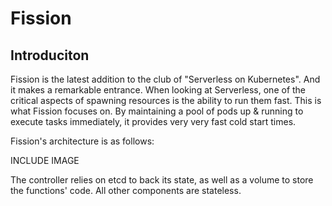 # Fission
## Introduciton

Fission is the latest addition to the club of "Serverless on Kubernetes". And it makes a remarkable entrance. When looking at Serverless, one of the critical aspects of spawning resources is the ability to run them fast. This is what Fission focuses on. By maintaining a pool of pods up & running to execute tasks immediately, it provides very very fast cold start times. 

Fission's architecture is as follows:

INCLUDE IMAGE

The controller relies on etcd to back its state, as well as a volume to store the functions' code. All other components are stateless. 